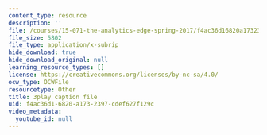 ```yaml
---
content_type: resource
description: ''
file: /courses/15-071-the-analytics-edge-spring-2017/f4ac36d16820a1732397cdef627f129c_HIIclMih_zQ.srt
file_size: 5802
file_type: application/x-subrip
hide_download: true
hide_download_original: null
learning_resource_types: []
license: https://creativecommons.org/licenses/by-nc-sa/4.0/
ocw_type: OCWFile
resourcetype: Other
title: 3play caption file
uid: f4ac36d1-6820-a173-2397-cdef627f129c
video_metadata:
  youtube_id: null
---
```


